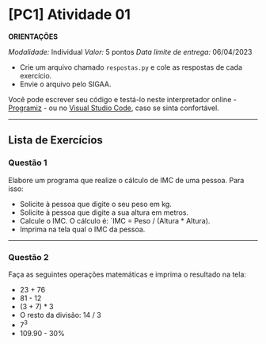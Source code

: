 # [PC1] Atividade 01

**ORIENTAÇÕES**

_Modalidade:_ Individual
_Valor:_ 5 pontos
_Data limite de entrega:_ 06/04/2023

* Crie um arquivo chamado `respostas.py` e cole as respostas de cada exercício.
* Envie o arquivo pelo SIGAA.

Você pode escrever seu código e testá-lo neste interpretador online - [Programiz](https://www.programiz.com/python-programming/online-compiler/) - ou no [Visual Studio Code](https://code.visualstudio.com/), caso se sinta confortável.

<hr>

## Lista de Exercícios

### Questão 1

Elabore um programa que realize o cálculo de IMC de uma pessoa. Para isso:

- Solicite à pessoa que digite o seu peso em kg.
- Solicite à pessoa que digite a sua altura em metros.
- Calcule o IMC. O cálculo é: `IMC = Peso / (Altura * Altura).
- Imprima na tela qual o IMC da pessoa.

<hr>

### Questão 2

Faça as seguintes operações matemáticas e imprima o resultado na tela:

- 23 + 76
- 81 - 12
- (3 + 7) * 3
- O resto da divisão: 14 / 3
- 7<sup>3</sup>
- 109.90 - 30%